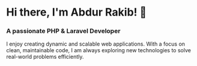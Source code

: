 # Hi there, I'm Abdur Rakib! 👋

### A passionate **PHP & Laravel Developer**

I enjoy creating dynamic and scalable web applications. With a focus on clean, maintainable code, I am always exploring new technologies to solve real-world problems efficiently.
